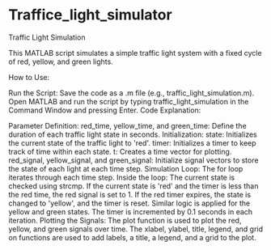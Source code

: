 # Traffice_light_simulator
Traffic Light Simulation

This MATLAB script simulates a simple traffic light system with a fixed cycle of red, yellow, and green lights.

How to Use:

Run the Script:
Save the code as a .m file (e.g., traffic_light_simulation.m).
Open MATLAB and run the script by typing traffic_light_simulation in the Command Window and pressing Enter.
Code Explanation:

Parameter Definition:
red_time, yellow_time, and green_time: Define the duration of each traffic light state in seconds.
Initialization:
state: Initializes the current state of the traffic light to 'red'.
timer: Initializes a timer to keep track of time within each state.
t: Creates a time vector for plotting.
red_signal, yellow_signal, and green_signal: Initialize signal vectors to store the state of each light at each time step.
Simulation Loop:
The for loop iterates through each time step.
Inside the loop:
The current state is checked using strcmp.
If the current state is 'red' and the timer is less than the red time, the red signal is set to 1.
If the red timer expires, the state is changed to 'yellow', and the timer is reset.
Similar logic is applied for the yellow and green states.
The timer is incremented by 0.1 seconds in each iteration.
Plotting the Signals:
The plot function is used to plot the red, yellow, and green signals over time.
The xlabel, ylabel, title, legend, and grid on functions are used to add labels, a title, a legend, and a grid to the plot.
